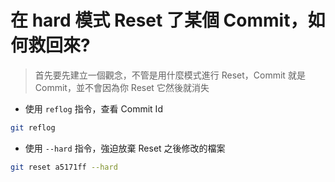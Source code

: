 # 在 hard 模式 Reset 了某個 Commit，如何救回來?

> 首先要先建立一個觀念，不管是用什麼模式進行 Reset，Commit 就是 Commit，並不會因為你 Reset 它然後就消失

- 使用 `reflog` 指令，查看 Commit Id

```bash
git reflog
```

- 使用 `--hard` 指令，強迫放棄 Reset 之後修改的檔案

```bash
git reset a5171ff --hard
```
